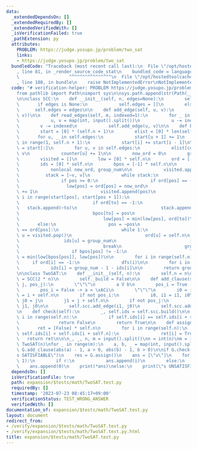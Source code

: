 ```yaml
---
data:
  _extendedDependsOn: []
  _extendedRequiredBy: []
  _extendedVerifiedWith: []
  _isVerificationFailed: true
  _pathExtension: py
  attributes:
    PROBLEM: https://judge.yosupo.jp/problem/two_sat
    links:
    - https://judge.yosupo.jp/problem/two_sat
  bundledCode: "Traceback (most recent call last):\n  File \"/opt/hostedtoolcache/Python/3.11.4/x64/lib/python3.11/site-packages/onlinejudge_verify/documentation/build.py\"\
    , line 81, in _render_source_code_stat\n    bundled_code = language.bundle(\n\
    \                   ^^^^^^^^^^^^^^^^\n  File \"/opt/hostedtoolcache/Python/3.11.4/x64/lib/python3.11/site-packages/onlinejudge_verify/languages/python.py\"\
    , line 108, in bundle\n    raise NotImplementedError\nNotImplementedError\n"
  code: "# verification-helper: PROBLEM https://judge.yosupo.jp/problem/two_sat\n\
    from pathlib import Path\nimport sys\n\nsys.path.append(str(Path(__file__).resolve().parent.parent.parent.parent))\n\
    \n\nclass SCC:\n    def __init__(self, n, edges=None):\n        self.n = n\n \
    \       if edges is None:\n            self.edges = []\n        else:\n      \
    \      self.edges = edges\n\n    def add_edge(self, u, v):\n        self.edges.append((u,\
    \ v))\n\n    def read_edges(self, m, indexed=1):\n        for _ in range(m):\n\
    \            u, v = map(int, input().split())\n            u -= indexed\n    \
    \        v -= indexed\n            self.add_edge(u, v)\n\n    def build(self):\n\
    \        start = [0] * (self.n + 1)\n        elist = [0] * len(self.edges)\n \
    \       for u, _ in self.edges:\n            start[u + 1] += 1\n        for i\
    \ in range(1, self.n + 1):\n            start[i] += start[i - 1]\n\n        counter\
    \ = start[:]\n        for u, v in self.edges:\n            elist[counter[u]] =\
    \ v\n            counter[u] += 1\n\n        now_ord = 0\n        group_num = 0\n\
    \        visited = []\n        low = [0] * self.n\n        ord = [-1] * self.n\n\
    \        ids = [0] * self.n\n        bpos = [-1] * self.n\n\n        def dfs(v):\n\
    \            nonlocal now_ord, group_num\n\n            visited.append(v)\n  \
    \          stack = [~v, v]\n            while stack:\n                pos = stack.pop()\n\
    \                if pos >= 0:\n                    if ord[pos] == -1:\n      \
    \                  low[pos] = ord[pos] = now_ord\n                        now_ord\
    \ += 1\n                        visited.append(pos)\n                        for\
    \ i in range(start[pos], start[pos + 1]):\n                            to = elist[i]\n\
    \                            if ord[to] == -1:\n                             \
    \   stack.append(~to)\n                                stack.append(to)\n    \
    \                            bpos[to] = pos\n                            else:\n\
    \                                low[pos] = min(low[pos], ord[to])\n         \
    \       else:\n                    pos = ~pos\n                    if low[pos]\
    \ == ord[pos]:\n                        while 1:\n                           \
    \ u = visited.pop()\n                            ord[u] = self.n\n           \
    \                 ids[u] = group_num\n                            if u == pos:\n\
    \                                break\n                        group_num += 1\n\
    \                    if bpos[pos] != -1:\n                        low[bpos[pos]]\
    \ = min(low[bpos[pos]], low[pos])\n\n        for i in range(self.n):\n       \
    \     if ord[i] == -1:\n                dfs(i)\n\n        for i in range(self.n):\n\
    \            ids[i] = group_num - 1 - ids[i]\n\n        return group_num, ids\n\
    \n\nclass TwoSAT:\n    def __init__(self, n):\n        self.n = n\n        self.scc\
    \ = SCC(2 * n)\n        self._build = False\n\n    def add_clause(self, i, pos_i,\
    \ j, pos_j):\n        \"\"\"\n        a V b\n        pos_i = True -> a = i,\n\
    \        pos_i = False -> a = \xACi\n        \"\"\"\n        i0 = i\n        i1\
    \ = i + self.n\n        if not pos_i:\n            i0, i1 = i1, i0\n\n       \
    \ j0 = j\n        j1 = j + self.n\n        if not pos_j:\n            j0, j1 =\
    \ j1, j0\n\n        self.scc.add_edge(i1, j0)\n        self.scc.add_edge(j1, i0)\n\
    \n    def check(self):\n        _, self.ids = self.scc.build()\n\n        for\
    \ i in range(self.n):\n            if self.ids[i] == self.ids[i + self.n]:\n \
    \               return False\n        return True\n\n    def assign(self):\n \
    \       ret = [False] * self.n\n        for i in range(self.n):\n            if\
    \ self.ids[i] > self.ids[i + self.n]:\n                ret[i] = True\n\n     \
    \   return ret\n\n\n_, _, n, m = input().split()\nn = int(n)\nm = int(m)\nG =\
    \ TwoSAT(n)\nfor _ in range(m):\n    a, b, _ = map(int, input().split())\n   \
    \ G.add_clause(abs(a) - 1, a > 0, abs(b) - 1, b > 0)\n\nif G.check():\n    print(\"\
    s SATISFIABLE\")\n    res = G.assign()\n    ans = [\"v\"]\n    for i, r in enumerate(res,\
    \ 1):\n        if r:\n            ans.append(i)\n        else:\n            ans.append(-i)\n\
    \    ans.append(0)\n    print(*ans)\nelse:\n    print(\"s UNSATISFIABLE\")\n"
  dependsOn: []
  isVerificationFile: true
  path: expansion/$tests/math/TwoSAT.test.py
  requiredBy: []
  timestamp: '2023-07-23 08:45:17+09:00'
  verificationStatus: TEST_WRONG_ANSWER
  verifiedWith: []
documentation_of: expansion/$tests/math/TwoSAT.test.py
layout: document
redirect_from:
- /verify/expansion/$tests/math/TwoSAT.test.py
- /verify/expansion/$tests/math/TwoSAT.test.py.html
title: expansion/$tests/math/TwoSAT.test.py
---
```

